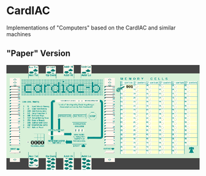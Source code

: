 # CardIAC
Implementations of "Computers" based on the CardIAC and similar machines

## "Paper" Version

![Screen Shot](/CardIAC_at_Startup.png?raw=true "Startup Screen")
